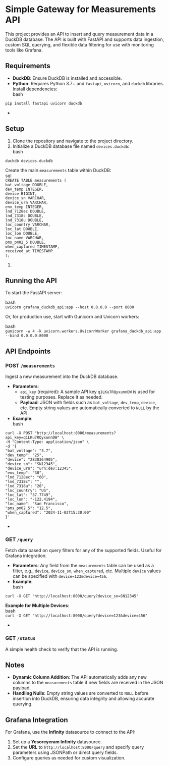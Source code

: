 # **Simple Gateway for Measurements API**

This project provides an API to insert and query measurement data in a DuckDB database. The API is built with FastAPI and supports data ingestion, custom SQL querying, and flexible data filtering for use with monitoring tools like Grafana.

## **Requirements**

* **DuckDB**: Ensure DuckDB is installed and accessible.  
* **Python**: Requires Python 3.7+ and `fastapi`, `uvicorn`, and `duckdb` libraries.  
  Install dependencies:  
  bash

`pip install fastapi uvicorn duckdb`

* 

## **Setup**

1. Clone the repository and navigate to the project directory.  
2. Initialize a DuckDB database file named `devices.duckdb`:  
   bash

`duckdb devices.duckdb`

Create the main `measurements` table within DuckDB:  
sql  
`CREATE TABLE measurements (`  
    `bat_voltage DOUBLE,`  
    `dev_temp INTEGER,`  
    `device BIGINT,`  
    `device_sn VARCHAR,`  
    `device_urn VARCHAR,`  
    `env_temp INTEGER,`  
    `lnd_7128ec DOUBLE,`  
    `lnd_7318c DOUBLE,`  
    `lnd_7318u DOUBLE,`  
    `loc_country VARCHAR,`  
    `loc_lat DOUBLE,`  
    `loc_lon DOUBLE,`  
    `loc_name VARCHAR,`  
    `pms_pm02_5 DOUBLE,`  
    `when_captured TIMESTAMP,`  
    `received_at TIMESTAMP`  
`);`

1. 

## **Running the API**

To start the FastAPI server:

bash  
`uvicorn grafana_duckdb_api:app --host 0.0.0.0 --port 8000`

Or, for production use, start with Gunicorn and Uvicorn workers:

bash  
`gunicorn -w 4 -k uvicorn.workers.UvicornWorker grafana_duckdb_api:app --bind 0.0.0.0:8000`

## **API Endpoints**

### **POST `/measurements`**

Ingest a new measurement into the DuckDB database.

* **Parameters**:  
  * `api_key` (required): A sample API key `q1LKu7RQyxunnDW` is used for testing purposes. Replace it as needed.  
  * **Payload**: JSON with fields such as `bat_voltage`, `dev_temp`, `device`, etc. Empty string values are automatically converted to `NULL` by the API.  
* **Example**:  
  bash

`curl -X POST "http://localhost:8000/measurements?api_key=q1LKu7RQyxunnDW" \`  
     `-H "Content-Type: application/json" \`  
     `-d '{`  
         `"bat_voltage": "3.7",`  
         `"dev_temp": "25",`  
         `"device": "2830364905",`  
         `"device_sn": "SN12345",`  
         `"device_urn": "urn:dev:12345",`  
         `"env_temp": "30",`  
         `"lnd_7128ec": "60",`  
         `"lnd_7318c": "",`  
         `"lnd_7318u": "20",`  
         `"loc_country": "US",`  
         `"loc_lat": "37.7749",`  
         `"loc_lon": "-122.4194",`  
         `"loc_name": "San Francisco",`  
         `"pms_pm02_5": "12.5",`  
         `"when_captured": "2024-11-02T15:30:00"`  
     `}'`

* 

### **GET `/query`**

Fetch data based on query filters for any of the supported fields. Useful for Grafana integration.

* **Parameters**: Any field from the `measurements` table can be used as a filter, e.g., `device`, `device_sn`, `when_captured`, etc. Multiple `device` values can be specified with `device=123&device=456`.  
* **Example**:  
  bash

`curl -X GET "http://localhost:8000/query?device_sn=SN12345"`

**Example for Multiple Devices**:  
bash  
`curl -X GET "http://localhost:8000/query?device=123&device=456"`

* 

### **GET `/status`**

A simple health check to verify that the API is running.

## **Notes**

* **Dynamic Column Addition**: The API automatically adds any new columns to the `measurements` table if new fields are received in the JSON payload.  
* **Handling Nulls**: Empty string values are converted to `NULL` before insertion into DuckDB, ensuring data integrity and allowing accurate querying.

## **Grafana Integration**

For Grafana, use the **Infinity** datasource to connect to the API:

1. Set up a **Yesoreyeram Infinity** datasource.  
2. Set the **URL** to `http://localhost:8000/query` and specify query parameters using JSONPath or direct query fields.  
3. Configure queries as needed for custom visualization.

